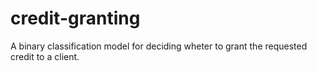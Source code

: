 # credit-granting
A binary classification model for deciding wheter to grant the requested credit to a client. 
